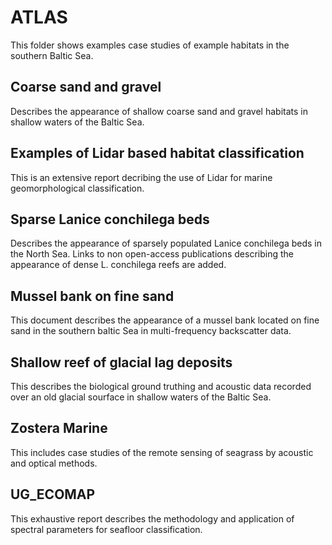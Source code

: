 # ATLAS

This folder shows examples case studies of example habitats in the southern Baltic Sea.

## Coarse sand and gravel 
Describes the appearance of shallow coarse sand and gravel habitats in shallow waters of the Baltic Sea. 

## Examples of Lidar based habitat classification
This is an extensive report decribing the use of Lidar for marine geomorphological classification. 

## Sparse Lanice conchilega beds
Describes the appearance of sparsely populated Lanice conchilega beds in the North Sea. Links to non open-access publications describing the appearance of dense L. conchilega reefs are added. 

## Mussel bank on fine sand
This document describes the appearance of a mussel bank located on fine sand in the southern baltic Sea in multi-frequency backscatter data. 

## Shallow reef of glacial lag deposits
This describes the biological ground truthing and acoustic data recorded over an old glacial sourface in shallow waters of the Baltic Sea. 

## Zostera Marine
This includes case studies of the remote sensing of seagrass by acoustic and optical methods.

## UG_ECOMAP
This exhaustive report describes the methodology and application of spectral parameters for seafloor classification. 
